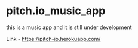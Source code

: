 # pitch.io_music_app
this is a music app and it is still under development


Link - https://pitch-io.herokuapp.com/
